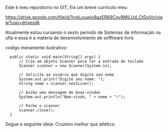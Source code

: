Este é meu repositorio no GIT, Eis um breve curriculo meu: 

https://drive.google.com/file/d/1rvkLvuwio8azER69Csv8MiLUd_CtDuVn/view?usp=drivesdk

Atualmente estou cursanso o sexto periodo de Sistemas de informação na ufla e essa é a materia de desenvolvimento de sofftware livre.

codigo meramente ilustrativo: 

      public static void main(String[] args) {
          // Crie um objeto Scanner para ler a entrada do teclado
          Scanner scanner = new Scanner(System.in);
          
          // Solicite ao usuário que digite seu nome
          System.out.print("Digite seu nome: ");
          String nome = scanner.nextLine();
  
          // Exiba uma mensagem de boas-vindas
          System.out.println("Bem-vindo, " + nome + "!");
  
          // Feche o scanner
          scanner.close();
      }
  
Segue a seguinte ideia: 
 Cruzeiro melhor que atlético.
